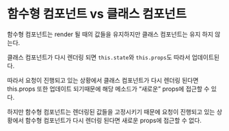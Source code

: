# 함수형 컴포넌트 vs 클래스 컴포넌트

함수형 컴포넌트는 render 될 때의 값들을 유지하지만 클래스 컴포넌트는 유지 하지 않는다.

클래스 컴포넌트가 다시 렌더링 되면 `this.state`와 `this.props`도 따라서 업데이트된다.

따라서 요청이 진행되고 있는 상황에서 클래스 컴포넌트가 다시 렌더링 된다면 this.props 또한 업데이트 되기때문에 해당 메소드가 “새로운” props에 접근할 수 있다.

하지만 함수형 컴포넌트는 렌더링된 값들을 고정시키기 때문에 요청이 진행되고 있는 상황에서 함수형 컴포넌트가 다시 렌더링 된다면 새로운 props에 접근할 수 없다.